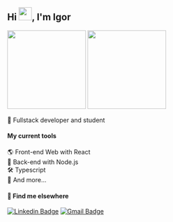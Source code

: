 ## Hi <img src="https://raw.githubusercontent.com/kaueMarques/kaueMarques/master/hi.gif" width="30">, I'm Igor

<img height="180em" src="https://github-readme-stats.vercel.app/api?username=igormeireless&show_icons=true&theme=dark&include_all_commits=true&count_private=true"/>
<img height="180em" src="https://github-readme-stats.vercel.app/api/top-langs/?username=igormeireless&layout=compact&langs_count=7&theme=dark"/>

🚀 Fullstack developer and student

#### My current tools 
🌎 Front-end Web with React  
📡 Back-end with Node.js  
🛠️ Typescript  
🧰 And more...  

#### 💬 Find me elsewhere

[![Linkedin Badge](https://img.shields.io/badge/-Linkedin-blue?style=flat-square&logo=Linkedin&logoColor=white&link=https://www.linkedin.com/in/igormeireless/)](https://www.linkedin.com/in/igormeireless/) 
[![Gmail Badge](https://img.shields.io/badge/-igor.meireles.dev@gmail.com-c14438?style=flat-square&logo=Gmail&logoColor=white&link=mailto:igor.meireles.dev@gmail.com)](mailto:igor.meireles.dev@gmail.com)

<!--
**igormeireless/igormeireless** is a ✨ _special_ ✨ repository because its `README.md` (this file) appears on your GitHub profile.

Here are some ideas to get you started:

- 🔭 I’m currently working on ...
- 🌱 I’m currently learning ...
- 👯 I’m looking to collaborate on ...
- 🤔 I’m looking for help with ...
- 💬 Ask me about ...
- 📫 How to reach me: ...
- 😄 Pronouns: ...
- ⚡ Fun fact: ...
-->
